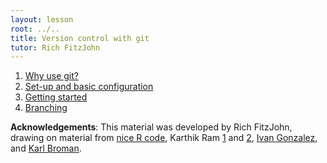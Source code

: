 ```yaml
---
layout: lesson
root: ../..
title: Version control with git
tutor: Rich FitzJohn
---
```


1. [Why use git?](why.html)
2. [Set-up and basic configuration](setup.html)
3. [Getting started](basics.html)
4. [Branching](branching.html)

**Acknowledgements**: This material was developed by Rich FitzJohn, drawing on material from [nice R code](http://nicercode.github.io/git/), Karthik Ram [1](https://github.com/swcarpentry/2013-10-09-canberra/tree/master/06-version-control) and [2](http://karthik.github.io/git_intro/), [Ivan Gonzalez](https://github.com/iglpdc/2014-01-13-uri/tree/master/06-version-control), and [Karl Broman](http://kbroman.github.io/github_tutorial/).
